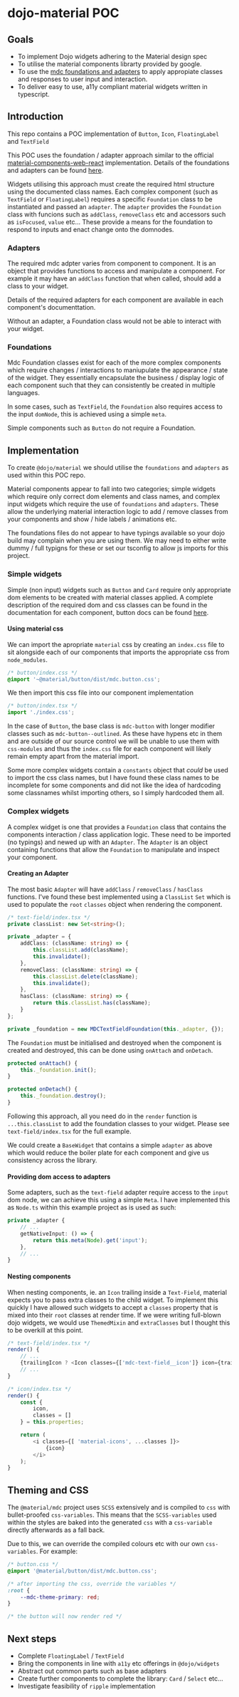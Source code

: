 # dojo-material POC

## Goals

- To implement Dojo widgets adhering to the Material design spec
- To utilise the material components librarty provided by google.
- To use the [mdc foundations and adapters](https://github.com/material-components/material-components-web/blob/master/docs/integrating-into-frameworks.md#the-advanced-approach-using-foundations-and-adapters) to apply appropiate classes and responses to user input and interaction.
- To deliver easy to use, a11y compliant material widgets written in typescript.

## Introduction

This repo contains a POC implementation of `Button`, `Icon`, `FloatingLabel` and `TextField`

This POC uses the foundation / adapter approach similar to the official [material-components-web-react](https://github.com/material-components/material-components-web-react) implementation. Details of the foundations and adapters can be found [here](https://github.com/material-components/material-components-web/blob/master/docs/integrating-into-frameworks.md#the-advanced-approach-using-foundations-and-adapters).

Widgets utilising this approach must create the required html structure using the documented class names. Each complex component (such as `TextField` or `FloatingLabel`) requires a specific `Foundation` class to be instantiated and passed an `adapter`. The `adapter` provides the `Foundation` class with funcions such as `addClass`, `removeClass` etc and accessors such as `isFocused`, `value` etc... These provide a means for the foundation to respond to inputs and enact change onto the domnodes.

### Adapters

The required mdc adpter varies from component to component. It is an object that provides functions to access and manipulate a component. For example it may have an `addClass` function that when called, should add a class to your widget.

Details of the required adapters for each component are available in each component's documenttation.

Without an adapter, a Foundation class would not be able to interact with your widget.

### Foundations

Mdc Foundation classes exist for each of the more complex components which require changes / interactions to maniupulate the appearance / state of the widget.
They essentially encapsulate the business / display logic of each component such that they can consistently be created in multiple languages.

In some cases, such as `TextField`, the `Foundation` also requires access to the input `domNode`, this is achieved using a simple `meta`.

Simple components such as `Button` do not require a Foundation.

## Implementation

To create `@dojo/material` we should utilise the `foundations` and `adapters` as used within this POC repo.

Material components appear to fall into two categories; simple widgets which require only correct dom elements and class names, and complex input widgets which require the use of `foundations` and `adapters`. These allow the underlying material interaction logic to add / remove classes from your components and show / hide labels / animations etc.

The foundations files do not appear to have typings available so your dojo build may complain when you are using them. We may need to either write dummy / full typigns for these or set our tsconfig to allow js imports for this project.

### Simple widgets

Simple (non input) widgets such as `Button` and `Card` require only appropriate dom elements to be created with material classes applied. A complete description of the required dom and css classes can be found in the documentation for each component, button docs can be found [here](https://github.com/material-components/material-components-web/tree/master/packages/mdc-button).

#### Using material css

We can import the apropriate `material` css by creating an `index.css` file to sit alongside each of our components that imports the appropriate css from `node_modules`.

``` css
/* button/index.css */
@import '~@material/button/dist/mdc.button.css';
```

We then import this css file into our component implementation

```ts
/* button/index.tsx */
import './index.css';
```

In the case of `Button`, the base class is `mdc-button` with longer modifier classes such as `mdc-button--outlined`. As these have hypens etc in them and are outside of our source control we will be unable to use them with `css-modules` and thus the `index.css` file for each component will likely remain empty apart from the material import.

Some more complex widgets contain a `constants` object that _could_ be used to import the css class names, but I have found these class names to be incomplete for some components and did not like the idea of hardcoding some classnames whilst importing others, so I simply hardcoded them all.

### Complex widgets

A complex widget is one that provides a `Foundation` class that contains the components interaction / class application logic. These need to be imported (no typings) and newed up with an `Adapter`. The `Adapter` is an object containing functions that allow the `Foundation` to manipulate and inspect your component.

#### Creating an Adapter

The most basic `Adapter` will have `addClass` / `removeClass` / `hasClass` functions. I've found these best implemented using a `ClassList` `Set` which is used to populate the `root` `classes` object when rendering the component.

```ts
/* text-field/index.tsx */
private classList: new Set<string>();

private _adapter = {
	addClass: (className: string) => {
		this.classList.add(className);
		this.invalidate();
	},
	removeClass: (className: string) => {
		this.classList.delete(className);
		this.invalidate();
	},
	hasClass: (className: string) => {
		return this.classList.has(className);
	}
};

private _foundation = new MDCTextFieldFoundation(this._adapter, {});
```

The `Foundation` must be initialised and destroyed when the component is created and destroyed, this can be done using `onAttach` and `onDetach`.

```ts
protected onAttach() {
	this._foundation.init();
}

protected onDetach() {
	this._foundation.destroy();
}
```

Following this approach, all you need do in the `render` function is `...this.classList` to add the foundation classes to your widget. Please see `text-field/index.tsx` for the full example.

We could create a `BaseWidget` that contains a simple `adapter` as above which would reduce the boiler plate for each component and give us consistency across the library.

#### Providing dom access to adapters

Some adapters, such as the `text-field` adapter require access to the `input` dom node, we can achieve this using a simple `Meta`. I have implemented this as `Node.ts` within this example project as is used as such:

```ts
private _adapter {
	// ...
	getNativeInput: () => {
		return this.meta(Node).get('input');
	},
	// ...
}
```

#### Nesting components

When nesting components, ie. an `Icon` trailing inside a `Text-Field`, material expects you to pass extra classes to the child widget. To implement this quickly I have allowed such widgets to accept a `classes` property that is mixed into their `root` classes at render time. If we were writing full-blown dojo widgets, we would use `ThemedMixin` and `extraClasses` but I thought this to be overkill at this point.

```ts
/* text-field/index.tsx */
render() {
	// ...
	{trailingIcon ? <Icon classes={['mdc-text-field__icon']} icon={trailingIcon} /> : null}
	// ...
}

/* icon/index.tsx */
render() {
	const {
		icon,
		classes = []
	} = this.properties;

	return (
		<i classes={[ 'material-icons', ...classes ]}>
			{icon}
		</i>
	);
}
```

## Theming and CSS

The `@material/mdc` project uses `SCSS` extensively and is compiled to `css` with bullet-proofed `css-variables`. This means that the `SCSS-variables` used within the styles are baked into the generated `css` with a `css-variable` directly afterwards as a fall back.

Due to this, we can override the compiled colours etc with our own `css-variables`. For example:

``` css
/* button.css */
@import '@material/button/dist/mdc.button.css';

/* after importing the css, override the variables */
:root {
	--mdc-theme-primary: red;
}

/* the button will now render red */
```

## Next steps

- Complete `FloatingLabel` / `TextField`
- Bring the components in line with `a11y` etc offerings in `@dojo/widgets`
- Abstract out common parts such as base adapters
- Create further components to complete the library: `Card` / `Select` etc...
- Investigate feasibility of `ripple` implementation
